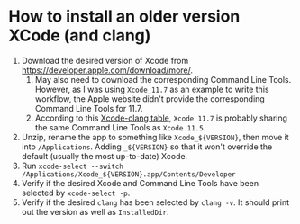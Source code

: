 # How to install an older version XCode (and clang)

1. Download the desired version of Xcode from https://developer.apple.com/download/more/.
   1. May also need to download the corresponding Command Line Tools. However, as I was using `Xcode_11.7` as an example to write this workflow, the Apple website didn't provide the corresponding Command Line Tools for 11.7.
   2. According to this [Xcode-clang table](https://gist.github.com/yamaya/2924292), `Xcode 11.7` is probably sharing the same Command Line Tools as `Xcode 11.5`.
2. Unzip, rename the app to something like `Xcode_${VERSION}`, then move it into `/Applications`. Adding `_${VERSION}` so that it won't override the default (usually the most up-to-date) Xcode.
3. Run `xcode-select --switch /Applications/Xcode_${VERSION}.app/Contents/Developer`
4. Verify if the desired Xcode and Command Line Tools have been selected by `xcode-select -p`.
5. Verify if the desired `clang` has been selected by  `clang -v`. It should print out the version as well as `InstalledDir`.